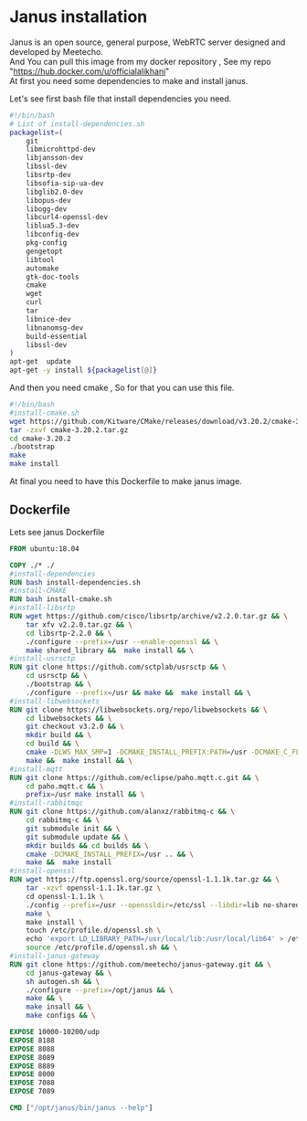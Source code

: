 # Janus installation

Janus is an open source, general purpose, WebRTC server designed and developed by Meetecho. \
And You can pull this image from my docker repository , See my repo "https://hub.docker.com/u/officialalikhani" \
At first you need some dependencies to make and install janus.

Let's see first bash file that install dependencies you need.
```bash
#!/bin/bash
# List of install-dependencies.sh
packagelist=(
    git
    libmicrohttpd-dev
    libjansson-dev
    libssl-dev
    libsrtp-dev
    libsofia-sip-ua-dev
    libglib2.0-dev
    libopus-dev
    libogg-dev
    libcurl4-openssl-dev
    liblua5.3-dev
    libconfig-dev
    pkg-config
    gengetopt
    libtool
    automake
    gtk-doc-tools
    cmake
    wget
    curl
    tar
    libnice-dev
    libnanomsg-dev
    build-essential 
    libssl-dev
)
apt-get  update
apt-get -y install ${packagelist[@]}
```
And then you need cmake , So for that you can use this file.
```bash
#!/bin/bash
#install-cmake.sh
wget https://github.com/Kitware/CMake/releases/download/v3.20.2/cmake-3.20.2.tar.gz
tar -zxvf cmake-3.20.2.tar.gz
cd cmake-3.20.2
./bootstrap
make 
make install 
```

At final you need to have this Dockerfile to make janus image.

## Dockerfile
Lets see  janus Dockerfile 
```Dockerfile
FROM ubuntu:18.04

COPY ./* ./
#install-dependencies
RUN bash install-dependencies.sh
#install-CMAKE
RUN bash install-cmake.sh
#install-libsrtp
RUN wget https://github.com/cisco/libsrtp/archive/v2.2.0.tar.gz && \
	tar xfv v2.2.0.tar.gz && \
	cd libsrtp-2.2.0 && \
	./configure --prefix=/usr --enable-openssl && \
	make shared_library &&  make install && \
#install-usrsctp
RUN git clone https://github.com/sctplab/usrsctp && \
	cd usrsctp && \
	./bootstrap && \
	./configure --prefix=/usr && make &&  make install && \ 
#install-libwebsockets
RUN git clone https://libwebsockets.org/repo/libwebsockets && \
	cd libwebsockets && \
	git checkout v3.2.0 && \
	mkdir build && \
	cd build && \
	cmake -DLWS_MAX_SMP=1 -DCMAKE_INSTALL_PREFIX:PATH=/usr -DCMAKE_C_FLAGS="-fpic" .. && \
	make &&  make install && \
#install-mqtt
RUN git clone https://github.com/eclipse/paho.mqtt.c.git && \
	cd paho.mqtt.c && \
	prefix=/usr make install && \
#install-rabbitmqc
RUN git clone https://github.com/alanxz/rabbitmq-c && \
	cd rabbitmq-c && \
	git submodule init && \
	git submodule update && \
	mkdir builds && cd builds && \
	cmake -DCMAKE_INSTALL_PREFIX=/usr .. && \
	make &&  make install
#install-openssl
RUN wget https://ftp.openssl.org/source/openssl-1.1.1k.tar.gz && \
	tar -xzvf openssl-1.1.1k.tar.gz \
	cd openssl-1.1.1k \
	./config --prefix=/usr --openssldir=/etc/ssl --libdir=lib no-shared zlib-dynamic && \
	make \
	make install \
	touch /etc/profile.d/openssl.sh \
	echo 'export LD_LIBRARY_PATH=/usr/local/lib:/usr/local/lib64' > /etc/profile.d/openssl.sh && \
	source /etc/profile.d/openssl.sh && \
#install-janus-gateway
RUN git clone https://github.com/meetecho/janus-gateway.git && \
	cd janus-gateway && \
	sh autogen.sh && \
	./configure --prefix=/opt/janus && \
	make && \
	make insall && \
	make configs && \

EXPOSE 10000-10200/udp
EXPOSE 8188
EXPOSE 8088
EXPOSE 8089
EXPOSE 8889
EXPOSE 8000
EXPOSE 7088
EXPOSE 7089

CMD ["/opt/janus/bin/janus --help"]
```
